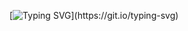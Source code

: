 [![Typing SVG](https://readme-typing-svg.herokuapp.com?font=Fira+Code&weight=700&size=55&duration=3000&pause=1000&color=3C65FF&background=01000B&center=true&vCenter=true&width=1200&height=400&lines=%D0%B4%D0%BE%D0%B1%D1%80%D0%BE+%D0%BF%D0%BE%D0%B6%D0%B0%D0%BB%D0%BE%D0%B2%D0%B0%D1%82%D1%8C;%2B5+%D0%BB%D0%B5%D1%82+%D0%BE%D0%BF%D1%8B%D1%82+%D0%BA%D0%BE%D0%B4%D0%B8%D1%80%D0%BE%D0%B2%D0%B0%D0%BD%D0%B8%D1%8F;laravel%2C+react%2C+c%2B%2B%2C+tailwind..)](https://git.io/typing-svg)
